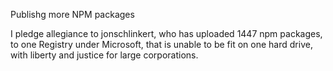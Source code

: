 Publishg more NPM packages

I pledge allegiance to jonschlinkert, who has uploaded 1447 npm packages, to one Registry under Microsoft, that is unable to be fit on one hard drive, with liberty and justice for large corporations.
